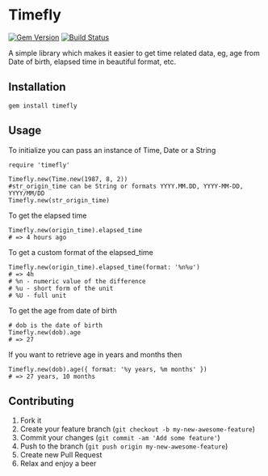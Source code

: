 # Timefly

[![Gem Version](https://badge.fury.io/rb/timefly.svg)](http://badge.fury.io/rb/timefly) [![Build Status](https://travis-ci.org/aaalo/timefly.svg?branch=master)](https://travis-ci.org/aaalo/timefly)

A simple library which makes it easier to get time related data, eg, age from Date of birth, elapsed time in beautiful format, etc.

## Installation
```shell
gem install timefly
```

## Usage
To initialize you can pass an instance of Time, Date or a String
```shell
require 'timefly'

Timefly.new(Time.new(1987, 8, 2))
#str_origin_time can be String or formats YYYY.MM.DD, YYYY-MM-DD, YYYY/MM/DD
Timefly.new(str_origin_time)
```
To get the elapsed time
```shell
Timefly.new(origin_time).elapsed_time
# => 4 hours ago
```
To get a custom format of the elapsed_time
```shell
Timefly.new(origin_time).elapsed_time(format: '%n%u')
# => 4h
# %n - numeric value of the difference
# %u - short form of the unit
# %U - full unit
```
To get the age from date of birth
```shell
# dob is the date of birth
Timefly.new(dob).age
# => 27
```
If you want to retrieve age in years and months then
```shell
Timefly.new(dob).age({ format: '%y years, %m months' })
# => 27 years, 10 months
```



## Contributing

1. Fork it
2. Create your feature branch (`git checkout -b my-new-awesome-feature`)
3. Commit your changes (`git commit -am 'Add some feature'`)
4. Push to the branch (`git push origin my-new-awesome-feature`)
5. Create new Pull Request
6. Relax and enjoy a beer

